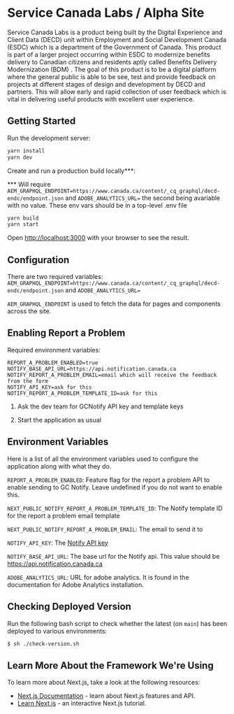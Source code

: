 # Service Canada Labs / Alpha Site 

Service Canada Labs is a product being built by the Digital Experience and Client Data (DECD) unit within Employment and
Social Development Canada (ESDC) which is a department of the Government of Canada. This product is part of a larger
project occurring within ESDC to modernize benefits delivery to Canadian citizens and residents aptly called Benefits
Delivery Modernization (BDM) . The goal of this product is to be a digital platform where the general public is able to
be see, test and provide feedback on projects at different stages of design and development by DECD and partners.
This will allow early and rapid collection of user feedback which is vital in delivering useful products with excellent
user experience.

## Getting Started

Run the development server:

```bash
yarn install
yarn dev
```

Create and run a production build locally\*\*\*:

\*\*\* Will require `AEM_GRAPHQL_ENDPOINT=https://www.canada.ca/content/_cq_graphql/decd-endc/endpoint.json` and `ADOBE_ANALYTICS_URL=` the second being avariable with no value. These env vars should be in a top-level .env file

```bash
yarn build
yarn start
```

Open [http://localhost:3000](http://localhost:3000) with your browser to see the result.

## Configuration

There are two required variables: `AEM_GRAPHQL_ENDPOINT=https://www.canada.ca/content/_cq_graphql/decd-endc/endpoint.json` and `ADOBE_ANALYTICS_URL=`

`AEM_GRAPHQL_ENDPOINT` is used to fetch the data for pages and components across the site.

## Enabling Report a Problem

Required environment variables:

```code
REPORT_A_PROBLEM_ENABLED=true
NOTIFY_BASE_API_URL=https://api.notification.canada.ca
NOTIFY_REPORT_A_PROBLEM_EMAIL=email which will receive the feedback from the form
NOTIFY_API_KEY=ask for this
NOTIFY_REPORT_A_PROBLEM_TEMPLATE_ID=ask for this
```

1. Ask the dev team for GCNotify API key and template keys

2. Start the application as usual

## Environment Variables

Here is a list of all the environment variables used to configure the application along with what they do.

`REPORT_A_PROBLEM_ENABLED`: Feature flag for the report a problem API to enable sending to GC Notify. Leave undefined if
you do not want to enable this.

`NEXT_PUBLIC_NOTIFY_REPORT_A_PROBLEM_TEMPLATE_ID`: The Notify template ID for the report a problem email template

`NEXT_PUBLIC_NOTIFY_REPORT_A_PROBLEM_EMAIL`: The email to send it to

`NOTIFY_API_KEY`: The [Notify API key](https://documentation.notification.canada.ca/en/start.html#headers)

`NOTIFY_BASE_API_URL`: The base url for the Notify api. This value should be https://api.notification.canada.ca

`ADOBE_ANALYTICS_URL`: URL for adobe analytics. It is found in the documentation for Adobe Analytics
installation.

## Checking Deployed Version
Run the following bash script to check whether the latest (on `main`) has been deployed to various environments:
```bash
$ sh ./check-version.sh
```

## Learn More About the Framework We're Using

To learn more about Next.js, take a look at the following resources:

- [Next.js Documentation](https://nextjs.org/docs) - learn about Next.js features and API.
- [Learn Next.js](https://nextjs.org/learn) - an interactive Next.js tutorial. 
